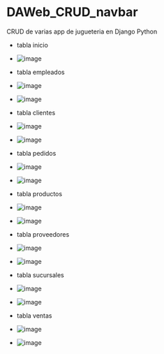 # DAWeb_CRUD_navbar
CRUD de varias app de jugueteria en Django Python
- tabla inicio
- ![image](https://github.com/user-attachments/assets/ae9fcfea-327b-45c1-a762-e0f420a48736)
- tabla empleados
- ![image](https://github.com/user-attachments/assets/508ee813-e812-47e4-87fc-e6a55f208eb2)
- ![image](https://github.com/user-attachments/assets/2b3711fd-bf2c-49b2-b0eb-1a49d99e7487)

- tabla clientes
- ![image](https://github.com/user-attachments/assets/47958ab7-b530-4768-94d1-d02b5918f640)
- ![image](https://github.com/user-attachments/assets/306e5892-5288-40db-b17b-be5e7614ca8f)

- tabla pedidos
- ![image](https://github.com/user-attachments/assets/e493de29-53e2-43dd-8d8a-4e2ffe38d434)
- ![image](https://github.com/user-attachments/assets/3c7d6e62-ffc5-4657-894b-6b816a6af135)

- tabla productos
- ![image](https://github.com/user-attachments/assets/ce46cd68-37bf-49ac-83ff-3e5029477a3f)
- ![image](https://github.com/user-attachments/assets/542306f8-6b03-4629-946c-4105d4ef8924)

- tabla proveedores
- ![image](https://github.com/user-attachments/assets/9f620d8b-e9ba-4523-8c7e-7aa990aba591)
- ![image](https://github.com/user-attachments/assets/95e3a1d1-c4fe-41a6-97cf-fc4cc125726e)

- tabla sucursales
- ![image](https://github.com/user-attachments/assets/7d88ec3b-a065-46e1-a8b2-2d096e1d7a5f)
- ![image](https://github.com/user-attachments/assets/986f0ce7-d993-4007-8410-a6b6fdfca1a4)

- tabla ventas
- ![image](https://github.com/user-attachments/assets/820bcbbc-99bd-4ca6-aa74-fe6a063cf76b)
- ![image](https://github.com/user-attachments/assets/86803b6e-25e1-4f5a-8428-f4f8d89198e4)

